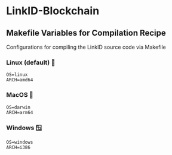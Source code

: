 # LinkID-Blockchain

## Makefile Variables for Compilation Recipe

Configurations for compiling the LinkID source code via Makefile

### Linux (default) 🐧
```
OS=linux
ARCH=amd64
```

### MacOS 🍎
```
OS=darwin
ARCH=arm64
```

### Windows 🪟
```
OS=windows
ARCH=i386
```
